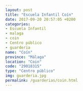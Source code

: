 ```yaml
---
layout: post
title: "Escuela Infantil Coín"
date: 2017-09-20 20:57:05 +0200
categories:
- Escuela Infantil
- malaga
- coin
- Centro público
- guarderia
name: "Coín"
province: "Málaga"
location: "Coin"
code: "29018315"
type: "Centro público"
img: guarderia.jpg
permalink: /guarderias/coin.html
---
```


